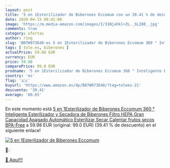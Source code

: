 ```yaml
---
layout: post
title: '5 en 1Esterilizador de Biberones Eccomum con un 39.41 % de descuento'
date: 2020-04-15 09:41:00
image: 'https://m.media-amazon.com/images/I/31Njahkl+2L._SL200_.jpg'
comments: true
category: ofertas
author: ring
slug: 'B07W973D48-es 5 en 1Esterilizador de Biberones Eccomum 360 ° Inteligente...'
tags: [ tole.es, biberones ]
actualPrice: 59.98 EUR
currency: EUR
price: 59.98
comparePrice: 99.0 EUR
prodname: '5 en 1Esterilizador de Biberones Eccomum 360 ° Inteligente Esterilizador y Secadora de Biberones  Filtro HEPA  Gran Capacidad  Apagado Automático  Esterilizar  Secar  Calentar  frutos secos  BPA-Free'
country: 'es'
flag: '🇪🇸'
buyurl: 'https://www.amazon.es/dp/B07W973D48/?tag=tolees-21'
descuento: '39.41'
average: '60.65'
---
```


En este momento está [5 en 1Esterilizador de Biberones Eccomum 360 ° Inteligente Esterilizador y Secadora de Biberones  Filtro HEPA  Gran Capacidad  Apagado Automático  Esterilizar  Secar  Calentar  frutos secos  BPA-Free](https://www.amazon.es/dp/B07W973D48/?tag=tolees-21) a 59.98 EUR (original: 99.0 EUR) (39.41 %  de descuento) en el siguiente enlace!

[![5 en 1Esterilizador de Biberones Eccomum](https://m.media-amazon.com/images/I/31Njahkl+2L._SL200_.jpg)](https://www.amazon.es/dp/B07W973D48/?tag=tolees-21)

🔎:


[🛒 Aquí!!!](https://www.amazon.es/dp/B07W973D48/?tag=tolees-21)
